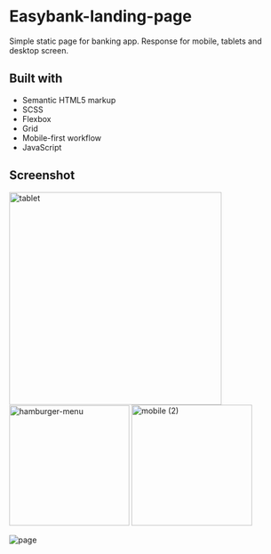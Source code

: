 # Easybank-landing-page

Simple static page for banking app. Response for mobile, tablets and desktop screen.

## Built with

- Semantic HTML5 markup
- SCSS
- Flexbox
- Grid
- Mobile-first workflow
- JavaScript

## Screenshot

<img width="382" alt="tablet" src="https://user-images.githubusercontent.com/72163962/125495541-ff95597a-463a-44ef-bf4b-b112f78647d3.png">
<img width="216" alt="hamburger-menu" src="https://user-images.githubusercontent.com/72163962/125495550-127c871b-40d3-454d-9492-df000a7d2017.png">
<img width="217" alt="mobile (2)" src="https://user-images.githubusercontent.com/72163962/125495556-46c381c1-5fc8-42de-94c1-7ba18ca1d3c4.png">

![page](https://user-images.githubusercontent.com/72163962/125495561-28c99cbe-cf51-4470-a8b8-da3d0f4c442d.jpg)

